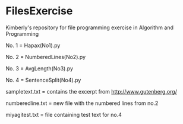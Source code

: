 # FilesExercise

Kimberly's repository for file programming exercise in Algorithm and Programming

No. 1 = Hapax(No1).py

No. 2 = NumberedLines(No2).py

No. 3 = AvgLength(No3).py

No. 4 = SentenceSplit(No4).py

sampletext.txt = contains the excerpt from http://www.gutenberg.org/

numberedline.txt = new file with the numbered lines from no.2

miyagitest.txt = file containing test text for no.4
